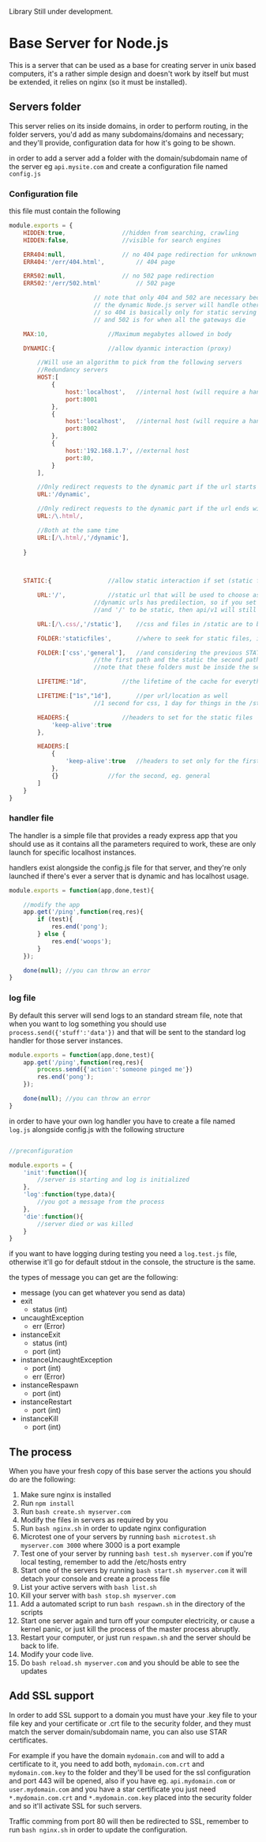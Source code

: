 Library Still under development.

# Base Server for Node.js

This is a server that can be used as a base for creating server in unix based computers, it's a rather simple design and doesn't work by itself but must be extended,
it relies on nginx (so it must be installed).

## Servers folder

This server relies on its inside domains, in order to perform routing, in the folder servers, you'd add as many subdomains/domains and necessary; and they'll provide,
configuration data for how it's going to be shown.

in order to add a server add a folder with the domain/subdomain name of the server eg `api.mysite.com` and create a configuration file named `config.js`

### Configuration file

this file must contain the following

```javascript
module.exports = {
	HIDDEN:true,				//hidden from searching, crawling
	HIDDEN:false,				//visible for search engines

	ERR404:null,				// no 404 page redirection for unknown locations
	ERR404:'/err/404.html',			// 404 page

	ERR502:null,				// no 502 page redirection
	ERR502:'/err/502.html'			// 502 page

						// note that only 404 and 502 are necessary because it's expected that
						// the dynamic Node.js server will handle other error messages
						// so 404 is basically only for static serving
						// and 502 is for when all the gateways die

	MAX:10,					//Maximum megabytes allowed in body

	DYNAMIC:{				//allow dyanmic interaction (proxy)

		//Will use an algorithm to pick from the following servers
		//Redundancy servers
		HOST:[
			{
				host:'localhost',	//internal host (will require a handler)
				port:8001
			},
			{
				host:'localhost',	//internal host (will require a handler)
				port:8002
			},
			{
				host:'192.168.1.7',	//external host
				port:80,
			}
		],

		//Only redirect requests to the dynamic part if the url starts with dynamic
		URL:'/dynamic',

		//Only redirect requests to the dynamic part if the url ends with html (Regexp)
		URL:/\.html/,

		//Both at the same time
		URL:[/\.html/,'/dynamic'],
		
	}

	

	STATIC:{				//allow static interaction if set (static files in a location)

		URL:'/',			//static url that will be used to choose as file service
						//dynamic urls has predilection, so if you set '/api/v1' to be dynamic
						//and '/' to be static, then api/v1 will still be dynamic

		URL:[/\.css/,'/static'],	//css and files in /static are to be static

		FOLDER:'staticfiles', 		//where to seek for static files, inside the server folder

		FOLDER:['css','general'], 	//and considering the previous STATICURL array option, the .css will match
						//the first path and the static the second path
						//note that these folders must be inside the server folder

		LIFETIME:"1d",			//the lifetime of the cache for everything

		LIFETIME:["1s","1d"],		//per url/location as well
						//1 second for css, 1 day for things in the /static folder

		HEADERS:{				//headers to set for the static files
			'keep-alive':true
		},

		HEADERS:[
			{
				'keep-alive':true	//headers to set only for the first url match, eg. css
			},
			{}				//for the second, eg. general
		]
	}
}
```

### handler file

The handler is a simple file that provides a ready express app that you should use as it contains all the parameters required to work,
these are only launch for specific localhost instances.

handlers exist alongside the config.js file for that server, and they're only launched if there's ever a server that is dynamic and has
localhost usage.

```javascript
module.exports = function(app,done,test){

	//modify the app
	app.get('/ping',function(req,res){
		if (test){
			res.end('pong');
		} else {
			res.end('woops');
		}
	});

	done(null); //you can throw an error
}
```

### log file

By default this server will send logs to an standard stream file, note that when you want to log something you should use `process.send({'stuff':'data'})` and
that will be sent to the standard log handler for those server instances.

```javascript
module.exports = function(app,done,test){
	app.get('/ping',function(req,res){
		process.send({'action':'someone pinged me'})
		res.end('pong');
	});

	done(null); //you can throw an error
}
```

in order to have your own log handler you have to create a file named `log.js` alongside config.js with the following structure

```javascript

//preconfiguration

module.exports = {
	'init':function(){
		//server is starting and log is initialized
	},
	'log':function(type,data){
		//you got a message from the process
	},
	'die':function(){
		//server died or was killed
	}
}
```

if you want to have logging during testing you need a `log.test.js` file, otherwise it'll go for default stdout in the console, the structure is the same.

the types of message you can get are the following:

 - message (you can get whatever you send as data)
 - exit
   * status (int)
 - uncaughtException
   * err (Error)
 - instanceExit
   * status (int)
   * port (int)
 - instanceUncaughtException
   * port (int)
   * err (Error)
 - instanceRespawn
   * port (int)
 - instanceRestart
   * port (int)
 - instanceKill
   * port (int)

## The process

When you have your fresh copy of this base server the actions you should do are the following:

 1. Make sure nginx is installed
 2. Run `npm install`
 3. Run `bash create.sh myserver.com`
 4. Modify the files in servers as required by you
 5. Run `bash nginx.sh` in order to update nginx configuration
 6. Microtest one of your servers by running `bash microtest.sh myserver.com 3000` where 3000 is a port example
 7. Test one of your server by running `bash test.sh myserver.com` if you're local testing, remember to add the /etc/hosts entry
 8. Start one of the servers by running `bash start.sh myserver.com` it will detach your console and create a process file
 9. List your active servers with `bash list.sh`
 10. Kill your server with `bash stop.sh myserver.com`
 11. Add a automated script to run `bash respawn.sh` in the directory of the scripts
 12. Start one server again and turn off your computer electricity, or cause a kernel panic, or just kill the process of the master process abruptly.
 13. Restart your computer, or just run `respawn.sh` and the server should be back to life.
 14. Modify your code live.
 15. Do `bash reload.sh myserver.com` and you should be able to see the updates

## Add SSL support

In order to add SSL support to a domain you must have your .key file to your file key and your certificate or .crt file to the security folder,
and they must match the server domain/subdomain name, you can also use STAR certificates.

For example if you have the domain `mydomain.com` and will to add a certificate to it, you need to add both, `mydomain.com.crt` and `mydomain.com.key` to
the folder and they'll be used for the ssl configuration and port 443 will be opened, also if you have eg. `api.mydomain.com` or `user.mydomain.com` and
you have a star certificate you just need `*.mydomain.com.crt` and `*.mydomain.com.key` placed into the security folder and so it'll activate SSL for such servers.

Traffic comming from port 80 will then be redirected to SSL, remember to run `bash nginx.sh` in order to update the configuration.
